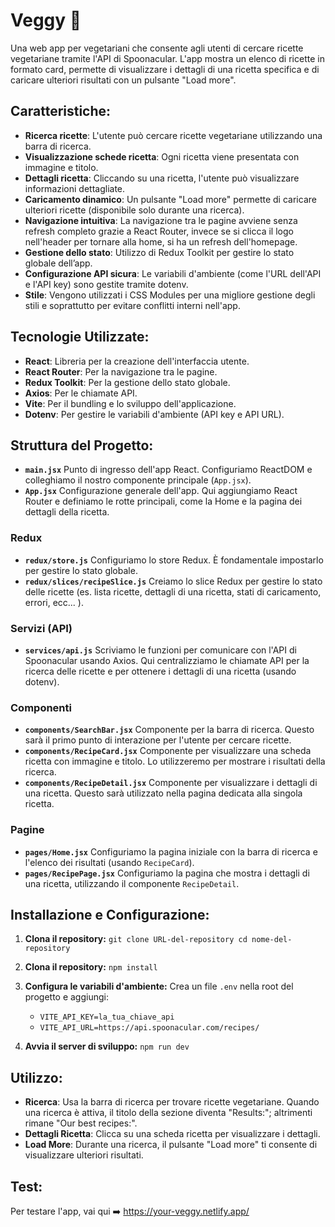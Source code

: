 # Veggy 🌿

Una web app per vegetariani che consente agli utenti di cercare ricette vegetariane tramite l'API di Spoonacular. L'app mostra un elenco di ricette in formato card, permette di visualizzare i dettagli di una ricetta specifica e di caricare ulteriori risultati con un pulsante "Load more".

## Caratteristiche:

- **Ricerca ricette**: L'utente può cercare ricette vegetariane utilizzando una barra di ricerca.
- **Visualizzazione schede ricetta**: Ogni ricetta viene presentata con immagine e titolo.
- **Dettagli ricetta**: Cliccando su una ricetta, l'utente può visualizzare informazioni dettagliate.
- **Caricamento dinamico**: Un pulsante "Load more" permette di caricare ulteriori ricette (disponibile solo durante una ricerca).
- **Navigazione intuitiva**: La navigazione tra le pagine avviene senza refresh completo grazie a React Router, invece se si clicca il logo nell'header per tornare alla home, si ha un refresh dell'homepage.
- **Gestione dello stato**: Utilizzo di Redux Toolkit per gestire lo stato globale dell’app.
- **Configurazione API sicura**: Le variabili d'ambiente (come l'URL dell'API e l'API key) sono gestite tramite dotenv.
- **Stile**: Vengono utilizzati i CSS Modules per una migliore gestione degli stili e soprattutto per evitare conflitti interni nell'app.

## Tecnologie Utilizzate:

- **React**: Libreria per la creazione dell'interfaccia utente.
- **React Router**: Per la navigazione tra le pagine.
- **Redux Toolkit**: Per la gestione dello stato globale.
- **Axios**: Per le chiamate API.
- **Vite**: Per il bundling e lo sviluppo dell'applicazione.
- **Dotenv**: Per gestire le variabili d'ambiente (API key e API URL).

## Struttura del Progetto:

- **`main.jsx`**
  Punto di ingresso dell'app React. Configuriamo ReactDOM e colleghiamo il nostro componente principale (`App.jsx`).
- **`App.jsx`**
  Configurazione generale dell'app. Qui aggiungiamo React Router e definiamo le rotte principali, come la Home e la pagina dei dettagli della ricetta.

### Redux

- **`redux/store.js`**
  Configuriamo lo store Redux. È fondamentale impostarlo per gestire lo stato globale.
- **`redux/slices/recipeSlice.js`**
  Creiamo lo slice Redux per gestire lo stato delle ricette (es. lista ricette, dettagli di una ricetta, stati di caricamento, errori, ecc... ).

### Servizi (API)

- **`services/api.js`**
  Scriviamo le funzioni per comunicare con l'API di Spoonacular usando Axios. Qui centralizziamo le chiamate API per la ricerca delle ricette e per ottenere i dettagli di una ricetta (usando dotenv).

### Componenti

- **`components/SearchBar.jsx`**
  Componente per la barra di ricerca. Questo sarà il primo punto di interazione per l'utente per cercare ricette.
- **`components/RecipeCard.jsx`**
  Componente per visualizzare una scheda ricetta con immagine e titolo. Lo utilizzeremo per mostrare i risultati della ricerca.
- **`components/RecipeDetail.jsx`**
  Componente per visualizzare i dettagli di una ricetta. Questo sarà utilizzato nella pagina dedicata alla singola ricetta.

### Pagine

- **`pages/Home.jsx`**
  Configuriamo la pagina iniziale con la barra di ricerca e l'elenco dei risultati (usando `RecipeCard`).
- **`pages/RecipePage.jsx`**
  Configuriamo la pagina che mostra i dettagli di una ricetta, utilizzando il componente `RecipeDetail`.

## Installazione e Configurazione:

1. **Clona il repository:**
   `git clone URL-del-repository cd nome-del-repository`

2. **Clona il repository:**
   `npm install`

3. **Configura le variabili d'ambiente:**
   Crea un file `.env` nella root del progetto e aggiungi:

   - `VITE_API_KEY=la_tua_chiave_api`
   - `VITE_API_URL=https://api.spoonacular.com/recipes/`

4. **Avvia il server di sviluppo:**
   `npm run dev`

## Utilizzo:

- **Ricerca**: Usa la barra di ricerca per trovare ricette vegetariane. Quando una ricerca è attiva, il titolo della sezione diventa "Results:"; altrimenti rimane "Our best recipes:".
- **Dettagli Ricetta**: Clicca su una scheda ricetta per visualizzare i dettagli.
- **Load More**: Durante una ricerca, il pulsante "Load more" ti consente di visualizzare ulteriori risultati.

## Test:

Per testare l'app, vai qui ➡️ https://your-veggy.netlify.app/
